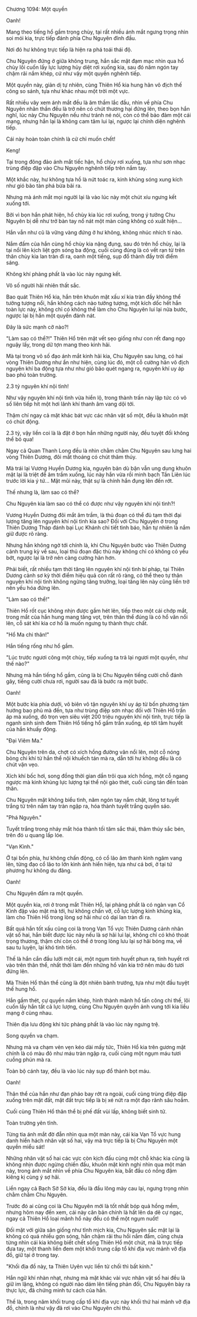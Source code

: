 




Chương 1094: Một quyền


Oanh!

Mang theo tiếng hổ gầm trọng chùy, tại rất nhiều ánh mắt ngưng trọng nhìn soi mói kia, trực tiếp đánh phía Chu Nguyên đỉnh đầu.

Nơi đó hư không trực tiếp là hiện ra phá toái thái độ.

Chu Nguyên đứng ở giữa không trung, hắn sắc mặt đạm mạc nhìn qua hổ chùy lôi cuốn lấy lực lượng hủy diệt rơi xuống kia, sau đó năm ngón tay chậm rãi nắm khép, cứ như vậy một quyền nghênh tiếp.

Một quyền này, giản dị tự nhiên, cùng Thiên Hổ kia hung hãn vô địch thế công so sánh, tựa như khác nhau một trời một vực.

Rất nhiều vây xem ánh mắt đều là âm thầm lắc đầu, nhìn về phía Chu Nguyên nhãn thần đều là trở nên có chút thương hại đứng lên, theo bọn hắn nghĩ, lúc này Chu Nguyên nếu như tránh né nói, còn có thể bảo đảm một cái mạng, nhưng hắn lại là không cam tâm lui lại, ngược lại chính diện nghênh tiếp.

Cái này hoàn toàn chính là cử chỉ muốn chết!

Keng!

Tại trong đông đảo ánh mắt tiếc hận, hổ chùy rơi xuống, tựa như sơn nhạc trùng điệp đập vào Chu Nguyên nghênh tiếp trên nắm tay.

Một khắc này, hư không tựa hồ là nứt toác ra, kinh khủng sóng xung kích như gió bão tàn phá bừa bãi ra.

Nhưng mà ánh mắt mọi người lại là vào lúc này một chút xíu ngưng kết xuống tới.

Bởi vì bọn hắn phát hiện, hổ chùy kia lúc rơi xuống, trong ý tưởng Chu Nguyên bị dễ như trở bàn tay nổ nát một màn cũng không có xuất hiện...

Hắn vẫn như cũ là vững vàng đứng ở hư không, không nhúc nhích tí nào.

Nắm đấm của hắn cùng hổ chùy kia nặng đụng, sau đó trên hổ chùy, lại là tại nổi lên kịch liệt gợn sóng ba động, cuối cùng đúng là có vết rạn từ trên thân chùy kia lan tràn đi ra, oanh một tiếng, sụp đổ thành đầy trời điểm sáng.

Không khí phảng phất là vào lúc này ngưng kết.

Vô số người hãi nhiên thất sắc.

Bao quát Thiên Hổ kia, hắn trên khuôn mặt xấu xí kia tràn đầy không thể tưởng tượng nổi, hắn không cách nào tưởng tượng, một kích dốc hết hắn toàn lực này, không chỉ có không thể làm cho Chu Nguyên lui lại nửa bước, ngược lại bị hắn một quyền đánh nát.

Đây là sức mạnh cỡ nào?!

"Làm sao có thể?!" Thiên Hổ trên mặt vết sẹo giống như con rết đang ngọ nguậy lấy, trong dữ tợn mang theo kinh hãi.

Mà tại trong vô số đạo ánh mắt kinh hãi kia, Chu Nguyên sau lưng, có hai vòng Thiên Dương như ẩn như hiện, cùng lúc đó, một cỗ cường hãn vô địch nguyên khí ba động tựa như như gió bão quét ngang ra, nguyên khí uy áp bao phủ toàn trường.

2.3 tỷ nguyên khí nội tình!

Như vậy nguyên khí nội tình vừa hiển lộ, trong thành trấn này lập tức có vô số liên tiếp hít một hơi lãnh khí thanh âm vang dội tới.

Thậm chí ngay cả mặt khác bát vực các nhân vật số một, đều là khuôn mặt có chút động.

2.3 tỷ, vậy liền coi là là đặt ở bọn hắn những người này, đều tuyệt đối không thể bỏ qua!

Ngay cả Quan Thanh Long đều là nhìn chằm chằm Chu Nguyên sau lưng hai vòng Thiên Dương, đôi mắt thoáng có chút thâm thúy.

Mà trái lại Vương Huyền Dương kia, nguyên bản dù bận vẫn ung dung khuôn mặt lại là triệt để âm trầm xuống, lúc này hắn vừa rồi minh bạch Tần Liên lúc trước lời kia ý tứ... Mặt mũi này, thật sự là chính hắn đụng lên đến rớt.

Thế nhưng là, làm sao có thể?

Chu Nguyên kia làm sao có thể có được như vậy nguyên khí nội tình?!

Vương Huyền Dương đôi mắt âm trầm, là thủ đoạn có thể đủ tạm thời đại lượng tăng lên nguyên khí nội tình kia sao? Đối với Chu Nguyên ở trong Thiên Dương Tháp đánh bại Lục Khánh chi tiết tình báo, hắn tự nhiên là nắm giữ được rõ ràng.

Nhưng hắn không ngờ tới chính là, khi Chu Nguyên bước vào Thiên Dương cảnh trung kỳ về sau, loại thủ đoạn đặc thù này không chỉ có không có yếu bớt, ngược lại là trở nên càng cường hãn hơn.

Phải biết, rất nhiều tạm thời tăng lên nguyên khí nội tình bí pháp, tại Thiên Dương cảnh sơ kỳ thời điểm hiệu quả còn rất rõ ràng, có thể theo tự thân nguyên khí nội tình không ngừng tăng trưởng, loại tăng lên này cũng liền trở nên yếu hóa đứng lên.

"Làm sao có thể!"

Thiên Hổ rốt cục không nhịn được gầm hét lên, tiếp theo một cái chớp mắt, trong mắt của hắn hung mang tăng vọt, trên thân thể đúng là có hổ văn nổi lên, cỗ sát khí kia cơ hồ là muốn ngưng tụ thành thực chất.

"Hổ Ma chi thân!"

Hắn tiếng rống như hổ gầm.

"Lúc trước ngươi công một chùy, tiếp xuống ta trả lại ngươi một quyền, như thế nào?"

Nhưng mà hắn tiếng hổ gầm, cũng là bị Chu Nguyên tiếng cười chỗ đánh gãy, tiếng cười chưa rơi, người sau đã là bước ra một bước.

Oanh!

Một bước kia phía dưới, vô biên vô tận nguyên khí uy áp từ bốn phương tám hướng bao phủ mà đến, tựa như trùng điệp sơn nhạc đối với Thiên Hổ trấn áp mà xuống, đó trọn vẹn siêu việt 200 triệu nguyên khí nội tình, trực tiếp là ngạnh sinh sinh đem Thiên Hổ tiếng hổ gầm trấn xuống, ép tới tâm huyết của hắn khuấy động.

"Đại Viêm Ma."

Chu Nguyên trên da, chợt có xích hồng đường vân nổi lên, một cỗ nóng bỏng chi khí từ hắn thể nội khuếch tán mà ra, dẫn tới hư không đều là có chút vặn vẹo.

Xích khí bốc hơi, song đồng thời gian dần trôi qua xích hồng, một cỗ ngang ngược mà kinh khủng lực lượng tại thể nội gào thét, cuối cùng tán đến toàn thân.

Chu Nguyên mặt không biểu tình, năm ngón tay nắm chặt, lông tơ tuyết trắng từ trên nắm tay tràn ngập ra, hóa thành tuyết trắng quyền sáo.

"Phá Nguyên."

Tuyết trắng trong nháy mắt hóa thành tối tăm sắc thái, thâm thúy sắc bén, trên đó u quang lấp lóe.

"Vạn Kình."

Ở tại bốn phía, hư không chấn động, có cổ lão âm thanh kình ngâm vang lên, từng đạo cổ lão to lớn kình ảnh hiển hiện, tựa như cá bơi, ở tại tứ phương hư không du đãng.

Oanh!

Chu Nguyên đấm ra một quyền.

Một quyền kia, rơi ở trong mắt Thiên Hổ, lại phảng phất là có ngàn vạn Cổ Kình đập vào mặt mà tới, hư không chấn vỡ, cỗ lực lượng kinh khủng kia, làm cho Thiên Hổ trong lòng sợ hãi như cỏ dại lan tràn đi ra.

Bất quá hắn tốt xấu cũng coi là trong Vạn Tổ vực Thiên Dương cảnh nhân vật số hai, hắn biết được lúc này nếu là sợ hãi lui lại, không chỉ có khó thoát trọng thương, thậm chí còn có thể ở trong lòng lưu lại sợ hãi bóng ma, về sau tu luyện, lại khó tinh tiến.

Thế là hắn cắn đầu lưỡi một cái, một ngụm tinh huyết phun ra, tinh huyết rơi vào trên thân thể, nhất thời làm đến những hổ văn kia trở nên màu đỏ tươi đứng lên.

Mà Thiên Hổ thân thể cũng là đột nhiên bành trướng, tựa như một đầu tuyệt thế hung hổ.

Hắn gầm thét, cự quyền nắm khép, hình thành mãnh hổ tấn công chi thế, lôi cuốn lấy hắn tất cả lực lượng, cùng Chu Nguyên quyền ảnh vung tới kia liều mạng ở cùng nhau.

Thiên địa lưu động khí tức phảng phất là vào lúc này ngưng trệ.

Song quyền va chạm.

Nhưng mà va chạm vẻn vẹn kéo dài mấy tức, Thiên Hổ kia trên gương mặt chính là có màu đỏ như máu tràn ngập ra, cuối cùng một ngụm máu tươi cuồng phún mà ra.

Toàn bộ cánh tay, đều là vào lúc này sụp đổ thành bọt máu.

Oanh!

Thân thể của hắn như đạn pháo bay rớt ra ngoài, cuối cùng trùng điệp đập xuống trên mặt đất, mặt đất trực tiếp là bị xé nứt ra một đạo rãnh sâu hoắm.

Cuối cùng Thiên Hổ thân thể bị phế đất vùi lấp, không biết sinh tử.

Toàn trường yên tĩnh.

Từng tia ánh mắt đờ đẫn nhìn qua một màn này, cái kia Vạn Tổ vực hung danh hiển hách nhân vật số hai, vậy mà trực tiếp là bị Chu Nguyên một quyền miểu sát!

Những nhân vật số hai các vực còn kịch đấu cùng một chỗ khác kia cũng là không nhịn được ngừng chiến đấu, khuôn mặt kinh nghi nhìn qua một màn này, trong ánh mắt nhìn về phía Chu Nguyên kia, bắt đầu có nồng đậm kiêng kị cùng ý sợ hãi.

Liền ngay cả Bạch Sở Sở kia, đều là đầu lông mày cau lại, ngưng trọng nhìn chằm chằm Chu Nguyên.

Trước đó ai cũng coi là Chu Nguyên mới là tốt nhất bóp quả hồng mềm, nhưng hôm nay đến xem, cái này căn bản chính là hất lên da dê cự ngạc, ngay cả Thiên Hổ loại mãnh hổ này đều có thể một ngụm nuốt!

Đối mặt với giữa sân giống như tĩnh mịch kia, Chu Nguyên sắc mặt lại là không có quá nhiều gợn sóng, hắn chậm rãi thu hồi nắm đấm, cũng chưa từng nhìn cái kia không biết chết sống Thiên Hổ một chút, mà là trực tiếp đưa tay, một thanh liền đem một khối trung cấp tổ khí địa vực mảnh vỡ địa đồ, giữ tại ở trong tay.

"Khối địa đồ này, ta Thiên Uyên vực liền từ chối thì bất kính."

Hắn ngữ khí nhàn nhạt, nhưng mà mặt khác vài vực nhân vật số hai đều là giữ im lặng, không có người nào dám lên tiếng phản đối, Chu Nguyên bày ra thực lực, đã chứng minh tư cách của hắn.

Thế là, trong năm khối trung cấp tổ khí địa vực này khối thứ hai mảnh vỡ địa đồ, chính là như vậy đã rơi vào Chu Nguyên chi thủ.




